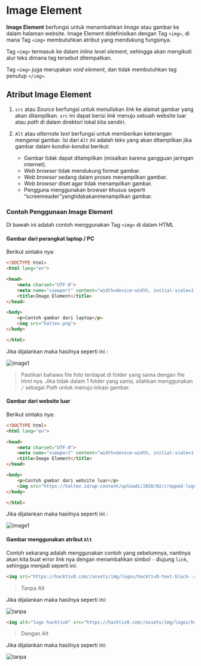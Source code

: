 # Image Element

**Image Element** berfungsi untuk menambahkan *Image* atau gambar ke dalam halaman website. Image Element didefinisikan dengan Tag `<img>`, di mana Tag `<img>` membutuhkan atribut yang mendukung fungsinya.

Tag `<img>` termasuk ke dalam *inline level element*, sehingga akan mengikuti alur teks dimana tag tersebut ditempatkan.

Tag `<img>` juga merupakan *void element*, dan tidak membutuhkan tag penutup `</img>`.

## Atribut Image Element

1. `src` atau *Source* berfungsi untuk menuliskan *link* ke alamat gambar yang akan ditampilkan. `src` ini dapat berisi *link* menuju sebuah website luar atau *path* di dalam direktori lokal kita sendiri.

2. `Alt` atau *alternate text* berfungsi untuk memberikan keterangan mengenai gambar. Isi dari `Alt` ini adalah teks yang akan ditampilkan jika gambar dalam kondisi-kondisi berikut:

    - Gambar tidak dapat ditampilkan (misalkan karena gangguan jaringan internet).
    - *Web browser* tidak mendukung format gambar.
    - *Web browser* sedang dalam proses menampilkan gambar.
    - *Web browser* diset agar tidak menampilkan gambar.
    - Pengguna menggunakan browser khusus seperti “screenreader”yangtidakakanmenampilkan gambar.

### Contoh Penggunaan Image Element

Di bawah ini adalah contoh menggunakan Tag `<img>` di dalam HTML

#### Gambar dari perangkat laptop / PC

Berikut sintaks nya:

```html
<!DOCTYPE html>
<html lang="en">

<head>
    <meta charset="UTF-8">
    <meta name="viewport" content="width=device-width, initial-scale=1.0">
    <title>Image Element</title>
</head>

<body>
    <p>Contoh gambar dari laptop</p>
    <img src="haltev.png">
</body>

</html>
```

Jika dijalankan maka hasilnya seperti ini :

![image1](img/1/haltev.png)

> Pastikan bahawa file foto terdapat di folder yang sama dengan file html nya. Jika tidak dalam 1 folder yang sama, silahkan menggunakan `/` sebagai *Path* untuk menuju lokasi gambar.

#### Gambar dari website luar

Berikut sintaks nya:

```html
<!DOCTYPE html>
<html lang="en">

<head>
    <meta charset="UTF-8">
    <meta name="viewport" content="width=device-width, initial-scale=1.0">
    <title>Image Element</title>
</head>

<body>
    <p>Contoh gambar dari website luar</p>
    <img src="https://haltev.id/wp-content/uploads/2020/02/cropped-logo-transparent-e1580815036845.png">
</body>

</html>
```

Jika dijalankan maka hasilnya seperti ini :

![image1](img/1/image2.png)

#### Gambar menggunakan atribut `Alt`

Contoh sekarang adalah menggunakan contoh yang sebelumnya, nantinya akan kita buat error *link* nya dengan menambahkan simbol `-` diujung `link`, sehingga menjadi seperti ini:

```html
<img src="https://hacktiv8.com//assets/img/logos/hacktiv8-text-black-.svg">
```

>Tanpa Alt

Jika dijalankan maka hasilnya seperti ini:

![tanpa](img/1/tanpa.png)

```html
<img alt="logo hacktiv8" src="https://hacktiv8.com//assets/img/logos/hacktiv8-text-black-.svg">
```

>Dengan Alt

Jika dijalankan maka hasilnya seperti ini:

![tanpa](img/1/dengan.png)
